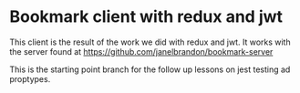 # Bookmark client with redux and jwt

This client is the result of the work we did with redux and jwt. It works with the server found at https://github.com/janelbrandon/bookmark-server

This is the starting point branch for the follow up lessons on jest testing ad proptypes.
